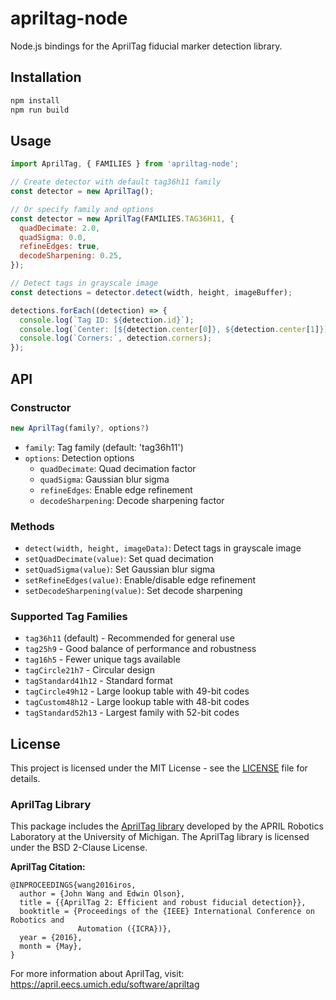 # apriltag-node

Node.js bindings for the AprilTag fiducial marker detection library.

## Installation

```bash
npm install
npm run build
```

## Usage

```javascript
import AprilTag, { FAMILIES } from 'apriltag-node';

// Create detector with default tag36h11 family
const detector = new AprilTag();

// Or specify family and options
const detector = new AprilTag(FAMILIES.TAG36H11, {
  quadDecimate: 2.0,
  quadSigma: 0.0,
  refineEdges: true,
  decodeSharpening: 0.25,
});

// Detect tags in grayscale image
const detections = detector.detect(width, height, imageBuffer);

detections.forEach((detection) => {
  console.log(`Tag ID: ${detection.id}`);
  console.log(`Center: [${detection.center[0]}, ${detection.center[1]}]`);
  console.log(`Corners:`, detection.corners);
});
```

## API

### Constructor

```javascript
new AprilTag(family?, options?)
```

- `family`: Tag family (default: 'tag36h11')
- `options`: Detection options
  - `quadDecimate`: Quad decimation factor
  - `quadSigma`: Gaussian blur sigma
  - `refineEdges`: Enable edge refinement
  - `decodeSharpening`: Decode sharpening factor

### Methods

- `detect(width, height, imageData)`: Detect tags in grayscale image
- `setQuadDecimate(value)`: Set quad decimation
- `setQuadSigma(value)`: Set Gaussian blur sigma
- `setRefineEdges(value)`: Enable/disable edge refinement
- `setDecodeSharpening(value)`: Set decode sharpening

### Supported Tag Families

- `tag36h11` (default) - Recommended for general use
- `tag25h9` - Good balance of performance and robustness
- `tag16h5` - Fewer unique tags available
- `tagCircle21h7` - Circular design
- `tagStandard41h12` - Standard format
- `tagCircle49h12` - Large lookup table with 49-bit codes
- `tagCustom48h12` - Large lookup table with 48-bit codes
- `tagStandard52h13` - Largest family with 52-bit codes

## License

This project is licensed under the MIT License - see the [LICENSE](LICENSE) file for details.

### AprilTag Library

This package includes the [AprilTag library](https://github.com/AprilRobotics/apriltag) developed by the APRIL Robotics Laboratory at the University of Michigan. The AprilTag library is licensed under the BSD 2-Clause License.

**AprilTag Citation:**
```
@INPROCEEDINGS{wang2016iros,
  author = {John Wang and Edwin Olson},
  title = {{AprilTag 2: Efficient and robust fiducial detection}},
  booktitle = {Proceedings of the {IEEE} International Conference on Robotics and
               Automation ({ICRA})},
  year = {2016},
  month = {May},
}
```

For more information about AprilTag, visit: https://april.eecs.umich.edu/software/apriltag
